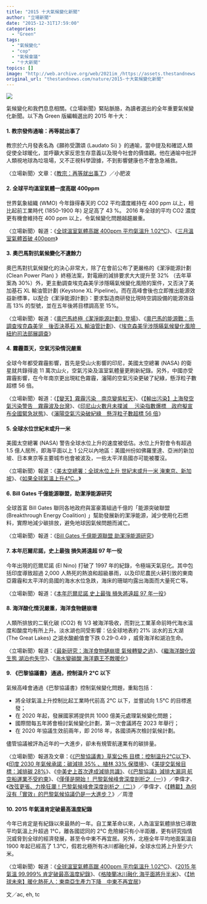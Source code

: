 ```yaml
---
title: "2015 十大氣候變化新聞"
author: "立場新聞"
date: "2015-12-31T17:59:00"
categories:
  - "Green"
tags:
  - "氣候變化"
  - "cop"
  - "氣候會議"
  - "十大新聞"
topics: []
image: "http://web.archive.org/web/2021im_/https://assets.thestandnews.com/media/photos/climate-13_rTc6s.png"
original_url: "thestandnews.com/nature/2015-十大氣候變化新聞"
---
```

![](http://web.archive.org/web/2021im_/https://assets.thestandnews.com/media/photos/climate-13_rTc6s.png)

氣候變化和我們息息相關。《立場新聞》緊貼脈胳，為讀者選出的全年重要氣候變化新聞。以下為 Green 版編輯選出的 2015 年十大：

#### **1. 教宗發佈通喻：再等就出事了**

教宗於六月發表名為《願祢受讚頌 (Laudato Si) 》的通喻，當中提及和確認人類促使全球暖化，並呼籲大家反思生存意義以及現今社會的價值觀。他在通喻中批評人類視地球為垃圾場，又不正視科學證據，不到影響健康也不會急急補救。

〈立場新聞〉文章：《[教宗：再等就出事了](../../nature/%E6%95%99%E5%AE%97-%E5%86%8D%E7%AD%89%E5%B0%B1%E5%87%BA%E4%BA%8B%E4%BA%86/)》／小肥波 

#### **2\. 全球平均溫室氣體一度高踞 400ppm** 

世界氣象組織 (WMO) 今年錄得春天的 CO2 平均濃度維持在 400 ppm 以上，相比起前工業時代 (1850-1900 年) 足足高了 43 %。 2016 年全球的平均 CO2 濃度更有機會維持在 400 ppm 以上，令氣候變化問題越趨嚴重。

〈立場新聞〉報道：《[全球溫室氣體高踞 400ppm 平均氣溫升 1.02°C](../../nature/%E5%85%A8%E7%90%83%E6%BA%AB%E5%AE%A4%E6%B0%A3%E9%AB%94%E9%AB%98%E8%B8%9E-400ppm-%E5%B9%B3%E5%9D%87%E6%B0%A3%E6%BA%AB%E5%8D%87-1-02c/)》、《[三月溫室氣體首破 400ppm](../../nature/%E4%B8%89%E6%9C%88%E6%BA%AB%E5%AE%A4%E6%B0%A3%E9%AB%94%E9%A6%96%E7%A0%B4-400ppm/)》

#### **3. 奧巴馬對抗氣候變化不遺餘力**

奧巴馬對抗氣候變化的決心非常大，除了在會前公布了更嚴格的《潔淨能源計劃 (Clean Power Plan) 》終極法案，對電廠的減排要求大大提升至 32% （去年草案為 30%）外，更主動調查埃克森美孚涉隱瞞氣候變化風險的案件，又否決了美加基石 XL 輸油管計劃 (Keystone XL Pipeline)。而在高峰會後也立即推出能源效益新標準，以配合《潔淨能源計劃》：要求製造商研發比現時空調設備的能源效益高 13% 的型號，並在五年後將目標調高至 15%。

〈立場新聞〉報道：《[奧巴馬終極《潔淨能源計劃》登場](../../nature/%E5%A5%A7%E5%B7%B4%E9%A6%AC%E7%B5%82%E6%A5%B5-%E6%BD%94%E6%B7%A8%E8%83%BD%E6%BA%90%E8%A8%88%E5%8A%83-%E7%99%BB%E5%A0%B4/)》、《[奧巴馬的能源戰：先調查埃克森美孚　後否決基石 XL 輸油管計劃](../../nature/%E5%A5%A7%E5%B7%B4%E9%A6%AC%E7%9A%84%E8%83%BD%E6%BA%90%E6%88%B0-%E5%85%88%E8%AA%BF%E6%9F%A5%E5%9F%83%E5%85%8B%E6%A3%AE%E7%BE%8E%E5%AD%9A-%E5%BE%8C%E5%90%A6%E6%B1%BA%E5%9F%BA%E7%9F%B3-xl-%E8%BC%B8%E6%B2%B9%E7%AE%A1%E8%A8%88%E5%8A%83/)》、《[埃克森美孚涉隱瞞氣候變化風險　紐約司法部展調查](../../nature/%E5%9F%83%E5%85%8B%E6%A3%AE%E7%BE%8E%E5%AD%9A%E6%B6%89%E9%9A%B1%E7%9E%9E%E6%B0%A3%E5%80%99%E8%AE%8A%E5%8C%96%E9%A2%A8%E9%9A%AA-%E7%B4%90%E7%B4%84%E5%8F%B8%E6%B3%95%E9%83%A8%E5%B1%95%E8%AA%BF%E6%9F%A5/)》

#### **4. 霧霾蓋天，空氣污染情況嚴重**

全球今年都受霧霾影響，首先是受山火影響的印尼，美國太空總署 (NASA) 的衛星就共錄得逾 11 萬次山火，空氣污染及溫室氣體量更刷新紀錄。另外，中國亦受霧霾影響，在今年南京更出現紅色霧霾，瀋陽的空氣污染更破了紀綠，懸浮粒子數超標 56 倍。

〈立場新聞〉報道：《[【變天】霧霾污染　南京變紫紅天](http://web.archive.org/web/20210708084134/https://api.thestandnews.com/china/%E8%AE%8A%E5%A4%A9-%E9%9C%A7%E9%9C%BE%E6%B1%A1%E6%9F%93-%E5%8D%97%E4%BA%AC%E8%AE%8A%E7%B4%AB%E7%B4%85%E5%A4%A9/)》、《[【輸出污染】上海發空氣污染警告　霧霾波及台灣](http://web.archive.org/web/20210708084134/https://api.thestandnews.com/china/%E8%BC%B8%E5%87%BA%E6%B1%A1%E6%9F%93-%E4%B8%8A%E6%B5%B7%E7%99%BC%E7%A9%BA%E6%B0%A3%E6%B1%A1%E6%9F%93%E8%AD%A6%E5%91%8A-%E9%9C%A7%E9%9C%BE%E6%B3%A2%E5%8F%8A%E5%8F%B0%E7%81%A3/)》、《[印尼山火數月未撲滅 　污染指數爆標　政府擬宣布全國緊急狀態](../../international/%E5%8D%B0%E5%B0%BC%E5%B1%B1%E7%81%AB%E6%95%B8%E6%9C%88%E6%9C%AA%E6%92%B2%E6%BB%85-%E6%B1%A1%E6%9F%93%E6%8C%87%E6%95%B8%E7%88%86%E6%A8%99-%E6%94%BF%E5%BA%9C%E6%93%AC%E5%AE%A3%E5%B8%83%E5%85%A8%E5%9C%8B%E7%B7%8A%E6%80%A5%E7%8B%80%E6%85%8B/)》、《[瀋陽空氣污染破紀綠　懸浮粒子數超標 56 倍](../../nature/%E7%80%8B%E9%99%BD%E7%A9%BA%E6%B0%A3%E6%B1%A1%E6%9F%93%E7%A0%B4%E7%B4%80%E7%B6%A0-%E6%87%B8%E6%B5%AE%E7%B2%92%E5%AD%90%E6%95%B8%E8%B6%85%E6%A8%99-56-%E5%80%8D/)》

#### **5\. 全球水位世紀末或升一米** 

美國太空總署 (NASA) 警告全球水位上升的速度被低估。水位上升對會令有超過 1.5 億人居所，即海平面以上 1 公尺以內地區：美國州份如佛羅里達、亞洲的新加坡、日本東京等主要城市也會被波及，一些太平洋島國亦可能被覆沒。

〈立場新聞〉報道：《[美太空總署：全球水位上升 世紀末或升一米 淹東京、新加坡](../../nature/%E7%BE%8E%E5%A4%AA%E7%A9%BA%E7%B8%BD%E7%BD%B2-%E5%85%A8%E7%90%83%E6%B0%B4%E4%BD%8D%E4%B8%8A%E5%8D%87-%E4%B8%96%E7%B4%80%E6%9C%AB%E6%88%96%E5%8D%87%E4%B8%80%E7%B1%B3-%E6%B7%B9%E6%9D%B1%E4%BA%AC-%E6%96%B0%E5%8A%A0%E5%9D%A1/)》、《[如果全球氣溫上升4°C…](../../nature/%E5%A6%82%E6%9E%9C%E5%85%A8%E7%90%83%E6%B0%A3%E6%BA%AB%E4%B8%8A%E5%8D%874c/)》

#### **6\. Bill Gates 千億能源聯盟，助潔淨能源研究**

全球首富 Bill Gates 聯同各地政府與富豪籌組過千億的「能源突破聯盟 (Breakthrough Energy Coalition) 」幫助發展新的潔淨能源，減少使用化石燃料，實際地減少碳排放，避免地球因氣候問題而滅亡。

〈立場新聞〉報道：《[Bill Gates 千億能源聯盟 助潔淨能源研究](../../nature/bill-gates-%E5%8D%83%E5%84%84%E8%83%BD%E6%BA%90%E8%81%AF%E7%9B%9F-%E5%8A%A9%E6%BD%94%E6%B7%A8%E8%83%BD%E6%BA%90%E7%A0%94%E7%A9%B6/)》

#### **7\. 本年厄爾尼諾，史上最強 損失將遠超 97 年一役**

今年出現的厄爾尼諾 (El Nino) 打破了 1997 年的紀錄，令極端天氣惡化。其中包括印度導致超過 2,000 人熱死的熱浪和超級暴雨，以及印尼農民火耕引致的東南亞霧霾和太平洋的島國的海水水位急跌，海床的珊瑚均露出海面而大量死亡等。

〈立場新聞〉報道：《[本年厄爾尼諾 史上最強 損失將遠超 97 年一役](../../nature/%E6%9C%80%E5%BC%B7%E5%8E%84%E7%88%BE%E5%B0%BC%E8%AB%BE%E7%B6%93%E5%B7%B2%E5%87%BA%E7%8F%BE-%E6%90%8D%E5%A4%B1%E5%B0%87%E9%81%A0%E8%B6%85-97-%E5%B9%B4%E4%B8%80%E5%BD%B9/)》

#### **8\. 海洋酸化情況嚴重，海洋食物鏈崩壞**

人類所排放的二氧化碳 (CO2) 有 1/3 被海洋吸收，而對比工業革命前時代海水溫度和酸度均有所上升。淡水湖也同受影響：佔全球地表約 21% 淡水的五大湖 (The Great Lakes) 之湖水酸鹼值會下跌 0.29-0.49 ，威脅海洋和湖泊生命。

〈立場新聞〉報道：《[最新研究：海洋食物鏈崩壞 氣候轉變之過](../../nature/%E6%9C%80%E6%96%B0%E7%A0%94%E7%A9%B6-%E6%B5%B7%E6%B4%8B%E9%A3%9F%E7%89%A9%E9%8F%88%E5%B4%A9%E5%A3%9E-%E6%B0%A3%E5%80%99%E8%BD%89%E8%AE%8A%E4%B9%8B%E9%81%8E/)》、《[繼海洋酸化毀生態 湖泊也失守](../../nature/%E7%B9%BC%E6%B5%B7%E6%B4%8B%E9%85%B8%E5%8C%96%E6%AF%80%E7%94%9F%E6%85%8B-%E6%B9%96%E6%B3%8A%E4%B9%9F%E5%A4%B1%E5%AE%88/)》、《[海水變碳酸 海洋霸王不敵暖化](../../nature/%E6%B5%B7%E6%B0%B4%E8%AE%8A%E7%A2%B3%E9%85%B8-%E6%B5%B7%E6%B4%8B%E9%9C%B8%E7%8E%8B%E4%B8%8D%E6%95%B5%E6%9A%96%E5%8C%96/)》

#### **9. 《巴黎協議書》 通過，控制温升 2°C 以下**

氣候高峰會通過《巴黎協議書》控制氣候變化問題，重點包括：

*   將全球氣溫上升控制比起工業時代前高 2°C 以下，並嘗試向 1.5°C 的目標進發；
*   在 2020 年起，發展國家將提供共 1000 億美元處理氣候變化問題；
*   國際間每五年將會檢討氣候變化計劃，第一次會議將在 2023 年舉行；
*   在 2020 年協議生效前兩年，即 2018 年，各國須再次檢討氣候計劃。

儘管協議被評為近年的一大進步，卻未有規管航運業有的碳排量。

〈立場新聞〉報道及文章：《[《巴黎協議書》草案公佈 目標：控制温升2°C以下](../../nature/%E5%B7%B4%E9%BB%8E%E5%8D%94%E8%AD%B0%E6%9B%B8-%E8%8D%89%E6%A1%88%E5%85%AC%E4%BD%88-%E7%9B%AE%E6%A8%99-%E6%8E%A7%E5%88%B6%E6%B8%A9%E5%8D%872c%E4%BB%A5%E4%B8%8B/)》、《[印度 2030 年氣候承諾：碳減排 35% 、植林 33% 保環境](../../nature/%E5%8D%B0%E5%BA%A6%E6%B0%A3%E5%80%99%E6%89%BF%E8%AB%BE-gdp-%E6%8F%9B%E6%B8%9B%E6%8E%92-%E6%A4%8D%E6%9E%97-33-%E4%BF%9D%E7%92%B0%E5%A2%83/)》、《[美提交氣候目標：減排碳 28%](../../nature/%E7%BE%8E%E6%8F%90%E4%BA%A4%E6%B0%A3%E5%80%99%E7%9B%AE%E6%A8%99-%E6%B8%9B%E6%8E%92%E7%A2%B3-28/)》、《[中美史上首次達成減排共識》](../../nature/%E4%B8%AD%E7%BE%8E%E5%8F%B2%E4%B8%8A%E9%A6%96%E6%AC%A1%E9%81%94%E6%88%90%E6%B8%9B%E6%8E%92%E5%85%B1%E8%AD%98/)、《[《巴黎協議》減排大漏洞 航空船運業不受約束](../../nature/%E5%B7%B4%E9%BB%8E%E5%8D%94%E8%AD%B0-%E6%B8%9B%E6%8E%92%E5%A4%A7%E6%BC%8F%E6%B4%9E-%E8%88%AA%E7%A9%BA%E8%88%B9%E9%81%8B%E6%A5%AD%E4%B8%8D%E5%8F%97%E7%B4%84%E6%9D%9F/)》、《[僅僅是開始！ 巴黎氣候峰會深度剖析之（一](../../nature/%E5%83%85%E5%83%85%E6%98%AF%E9%96%8B%E5%A7%8B-%E5%B7%B4%E9%BB%8E%E6%B0%A3%E5%80%99%E5%B3%B0%E6%9C%83%E6%B7%B1%E5%BA%A6%E5%89%96%E6%9E%90%E4%B9%8B-%E4%B8%80/)）》／李偉才、《[改弦更張、力挽狂瀾！巴黎氣候峰會深度剖析之（二）](../../nature/%E6%94%B9%E5%BC%A6%E6%9B%B4%E5%BC%B5-%E5%8A%9B%E6%8C%BD%E7%8B%82%E7%80%BE-%E5%B7%B4%E9%BB%8E%E6%B0%A3%E5%80%99%E5%B3%B0%E6%9C%83%E6%B7%B1%E5%BA%A6%E5%89%96%E6%9E%90%E4%B9%8B-%E4%BA%8C/)》／李偉才、《[【轉載】為何沒有「實效」的巴黎氣候協議仍是一大進步？](../../nature/%E7%82%BA%E4%BD%95%E6%B2%92%E6%9C%89-%E5%AF%A6%E6%95%88-%E7%9A%84%E5%B7%B4%E9%BB%8E%E6%B0%A3%E5%80%99%E5%8D%94%E8%AD%B0%E4%BB%8D%E6%98%AF%E4%B8%80%E5%A4%A7%E9%80%B2%E6%AD%A5/)》／周澄

#### **10\. 2015 年氣溫肯定破最高溫度紀錄**

今年已肯定是有紀錄以來最熱的一年。自工業革命以來，人為溫室氣體排放已導致平均氣溫上升超過 1°C，離各國認同的 2°C 危險線只有小半距離，更有研究指情況威脅到全球的經濟發展，甚至令中東不再宜居。另外，北極全年平均地面氣溫自 1900 年起已經高了 1.3°C，假若北極所有冰川都融化掉，全球水位將上升至少六米。

〈立場新聞〉報道：《[全球溫室氣體高踞 400ppm 平均氣溫升 1.02°C](../../nature/%E5%85%A8%E7%90%83%E6%BA%AB%E5%AE%A4%E6%B0%A3%E9%AB%94%E9%AB%98%E8%B8%9E-400ppm-%E5%B9%B3%E5%9D%87%E6%B0%A3%E6%BA%AB%E5%8D%87-1-02c/)》、《[2015 年氣溫 99.999% 肯定破最高溫度紀錄](../../nature/2015-%E5%B9%B4%E6%B0%A3%E6%BA%AB-99-999-%E8%82%AF%E5%AE%9A%E7%A0%B4%E6%9C%80%E9%AB%98%E6%BA%AB%E5%BA%A6%E7%B4%80%E9%8C%84/)》、《[格陵蘭冰川融化 海平面將升半米](../../nature/%E6%A0%BC%E9%99%B5%E8%98%AD%E5%86%B0%E5%B7%9D%E8%9E%8D%E5%8C%96-%E6%B5%B7%E5%B9%B3%E9%9D%A2%E5%B0%87%E5%8D%87%E5%8D%8A%E7%B1%B3/)》、《[【地球未來】暖化熱死人：東南亞生產力下降　中東不再宜居](../../nature/%E5%9C%B0%E7%90%83%E6%9C%AA%E4%BE%86-%E6%9A%96%E5%8C%96%E7%86%B1%E6%AD%BB%E4%BA%BA-%E6%9D%B1%E5%8D%97%E4%BA%9E%E7%94%9F%E7%94%A2%E5%8A%9B%E4%B8%8B%E9%99%8D-%E4%B8%AD%E6%9D%B1%E4%B8%8D%E5%86%8D%E5%AE%9C%E5%B1%85/)》

  
文／ac, eh, tc